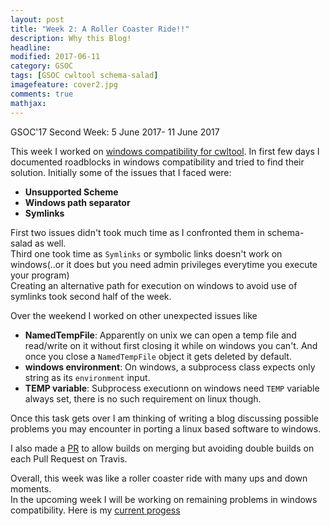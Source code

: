 ```yaml
---
layout: post
title: "Week 2: A Roller Coaster Ride!!"
description: Why this Blog!
headline: 
modified: 2017-06-11
category: GSOC
tags: [GSOC cwltool schema-salad]
imagefeature: cover2.jpg
comments: true
mathjax: 
---
```


GSOC'17 Second Week: 5 June 2017- 11 June 2017


This week I worked on [windows compatibility for cwltool](https://github.com/common-workflow-language/cwltool/pull/419). In first few days I documented roadblocks in windows compatibility
and tried to find their solution. Initially some of the issues that I faced were:
* **Unsupported Scheme**
* **Windows path separator**
* **Symlinks**

First two issues didn't took much time as I confronted them in schema-salad as well.  
Third one took time as `Symlinks` or symbolic links doesn't work on windows(..or it does but you need admin privileges everytime you execute your program)  
Creating an alternative path for execution on windows to avoid use of symlinks took second half of the week.

Over the weekend I worked on other unexpected issues like 
* **NamedTempFile**: Apparently on unix we can open a temp file and read/write on it without first closing it while on windows you can't. And once you close
 a `NamedTempFile` object it gets deleted by default.
* **windows environment**: On windows, a subprocess class expects only string as its `environment` input.  
* **TEMP variable**: Subprocess executionn on windows need `TEMP` variable always set, there is no such requirement on linux though.

Once this task gets over I am thinking of writing a blog discussing possible problems you may encounter in porting a linux based software to windows.

I also made a [PR](https://github.com/common-workflow-language/cwltool/pull/415) to allow builds on merging but avoiding double builds on each Pull Request on Travis.

Overall, this week was like a roller coaster ride with many ups and down moments.  
In the upcoming week I will be working on remaining problems in windows compatibility. Here is my [current progess](https://github.com/common-workflow-language/cwltool/pull/419)